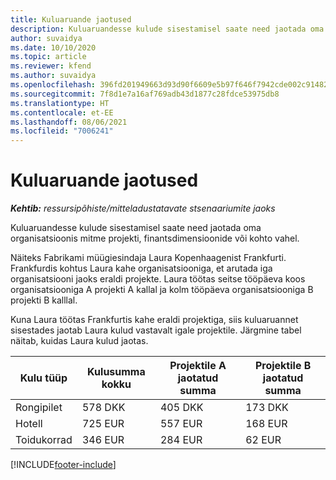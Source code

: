```yaml
---
title: Kuluaruande jaotused
description: Kuluaruandesse kulude sisestamisel saate need jaotada oma organisatsioonis mitme projekti, juriidilise olemi või kohto vahel.
author: suvaidya
ms.date: 10/10/2020
ms.topic: article
ms.reviewer: kfend
ms.author: suvaidya
ms.openlocfilehash: 396fd201949663d93d90f6609e5b97f646f7942cde002c91482fa7dc26c394ae
ms.sourcegitcommit: 7f8d1e7a16af769adb43d1877c28fdce53975db8
ms.translationtype: HT
ms.contentlocale: et-EE
ms.lasthandoff: 08/06/2021
ms.locfileid: "7006241"
---
```

# <a name="distributions-on-an-expense-report"></a>Kuluaruande jaotused

_**Kehtib:** ressursipõhiste/mitteladustatavate stsenaariumite jaoks_

Kuluaruandesse kulude sisestamisel saate need jaotada oma organisatsioonis mitme projekti, finantsdimensioonide või kohto vahel.

Näiteks Fabrikami müügiesindaja Laura Kopenhaagenist Frankfurti. Frankfurdis kohtus Laura kahe organisatsiooniga, et arutada iga organisatsiooni jaoks eraldi projekte. Laura töötas seitse tööpäeva koos organisatsiooniga A projekti A kallal ja kolm tööpäeva organisatsiooniga B projekti B kalllal.

Kuna Laura töötas Frankfurtis kahe eraldi projektiga, siis kuluaruannet sisestades jaotab Laura kulud vastavalt igale projektile. Järgmine tabel näitab, kuidas Laura kulud jaotas.

| Kulu tüüp | Kulusumma kokku | Projektile A jaotatud summa | Projektile B jaotatud summa |
|--------------|----------------------|---------------------------------|---------------------------------|
| Rongipilet   | 578 DKK              | 405 DKK                         | 173 DKK                         |
| Hotell        | 725 EUR              | 557 EUR                         | 168 EUR                         |
| Toidukorrad        | 346 EUR              | 284 EUR                         | 62 EUR                          |


[!INCLUDE[footer-include](../includes/footer-banner.md)]